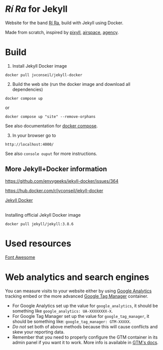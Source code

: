 # _Rí Ra_ for Jekyll

Website for the band [Rí Ra](http://rira.cz/), build with Jekyll using Docker.

Made from scratch, inspired by [pixyll](https://github.com/johnotander/pixyll), [airspace](https://github.com/luminousrubyist/airspace-jekyll), [agency](https://github.com/y7kim/agency-jekyll-theme).


# Build


1. Install Jekyll Docker image

```shell
docker pull jvconseil/jekyll-docker
```


2. Build the web site (run the docker image and download all dependencies)

```shell
docker compose up
```

or

```shell
docker compose up "site" --remove-orphans
```

See also documentation for [docker compose](https://docs.docker.com/compose/overview/).


3. In your browser go to

```shell
http://localhost:4000/
```

See also `console ouput` for more instructions.



## More Jekyll+Docker information

https://github.com/envygeeks/jekyll-docker/issues/364

https://hub.docker.com/r/jvconseil/jekyll-docker

[Jekyll Docker](https://github.com/envygeeks/jekyll-docker)

\
Installing official Jekyll Docker image
```shell
docker pull jekyll/jekyll:3.8.6
```


# Used resources

[Font Awesome](https://fontawesome.com/v4/icons/)


# Web analytics and search engines

You can measure visits to your website either by using [Google Analytics](https://www.google.com/analytics/) tracking embed or the more advanced [Google Tag Manager](https://www.google.com/analytics/tag-manager/) container.
* For Google Analytics set up the value for `google_analytics`, it should be something like `google_analytics: UA-XXXXXXXX-X`.
* For Google Tag Manager set up the value for `google_tag_manager`, it should be something like: `google_tag_manager: GTM-XXXXX`.
* _Do not_ set both of above methods because this will cause conflicts and skew your reporting data.
* Remember that you need to properly configure the GTM container in its admin panel if you want it to work. More info is available in [GTM's docs](https://www.google.com/analytics/tag-manager/resources/).
